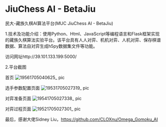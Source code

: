 # JiuChess AI - BetaJiu
民大-藏族久棋AI算法平台(MUC JiuChess AI - BetaJiu) 

1.技术及功能介绍：使用Python、Html、JavaScript等编程语言和Flask框架实现的藏族久棋算法实验平台。该平台具有人人对弈、机机对弈、人机对弈、保存棋谱数据、算法自对弈生成h5py数据集文件等功能。

访问网址http://39.101.133.199:5000/

2.平台截图

首页
![19561705040625_ pic](https://github.com/YandongChen/ChessJIU-AI-BetaJiu/assets/121935022/4102fc2c-3296-4b52-bf2f-60f8847e3286)

选手参数配置页面
![19531705027319_ pic](https://github.com/YandongChen/ChessJIU-AI-BetaJiu/assets/121935022/08b0941e-61a3-4fad-bbac-45c80409ea5f)

对弈准备页面
![19541705027338_ pic](https://github.com/YandongChen/ChessJIU-AI-BetaJiu/assets/121935022/4fde482a-94b7-4643-a461-699b4e024e08)

对弈过程页面
![19521705027301_ pic](https://github.com/YandongChen/ChessJIU-AI-BetaJiu/assets/121935022/d1b73c45-40e5-498c-a547-8c89e27093d6)

最后，感谢大佬Sidney Liu，https://github.com/CLOXnu/Omega_Gomoku_AI
